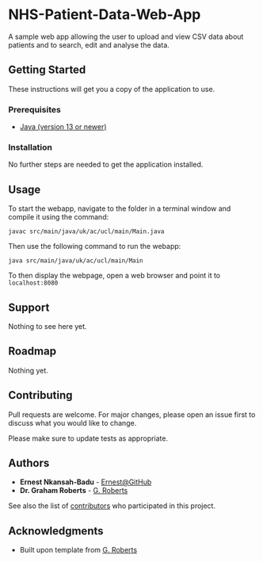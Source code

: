 # NHS-Patient-Data-Web-App
A sample web app allowing the user to upload and view CSV data about patients and to search, edit and analyse the data.

## Getting Started

These instructions will get you a copy of the application to use.

### Prerequisites
- [Java (version 13 or newer)](https://www.java.com/en/download/)

### Installation
No further steps are needed to get the application installed.

## Usage
To start the webapp, navigate to the folder in a terminal window and compile it using the command:

```javac src/main/java/uk/ac/ucl/main/Main.java```

Then use the following command to run the webapp:

```java src/main/java/uk/ac/ucl/main/Main```

To then display the webpage, open a web browser and point it to ```localhost:8080```

## Support
Nothing to see here yet.

## Roadmap
Nothing yet.

## Contributing
Pull requests are welcome. For major changes, please open an issue first to discuss what you would like to change.

Please make sure to update tests as appropriate.

## Authors

* **Ernest Nkansah-Badu** - [Ernest@GitHub](https://github.com/Ernzst)
* **Dr. Graham Roberts**  - [G. Roberts](https://github.com/grahamrucl)

See also the list of [contributors](https://github.com/your/project/contributors) who participated in this project.

## Acknowledgments

* Built upon template from [G. Roberts](https://github.com/grahamrucl)
